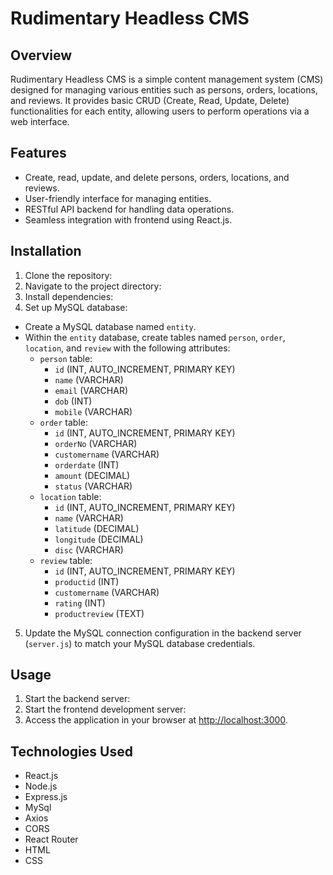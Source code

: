 # Rudimentary Headless CMS

## Overview
Rudimentary Headless CMS is a simple content management system (CMS) designed for managing various entities such as persons, orders, locations, and reviews. It provides basic CRUD (Create, Read, Update, Delete) functionalities for each entity, allowing users to perform operations via a web interface.

## Features
- Create, read, update, and delete persons, orders, locations, and reviews.
- User-friendly interface for managing entities.
- RESTful API backend for handling data operations.
- Seamless integration with frontend using React.js.

## Installation
1. Clone the repository:
2. Navigate to the project directory:
3. Install dependencies:
4. Set up MySQL database:
- Create a MySQL database named `entity`.
- Within the `entity` database, create tables named `person`, `order`, `location`, and `review` with the following attributes:
  - `person` table:
    - `id` (INT, AUTO_INCREMENT, PRIMARY KEY)
    - `name` (VARCHAR)
    - `email` (VARCHAR)
    - `dob` (INT)
    - `mobile` (VARCHAR)
  - `order` table:
    - `id` (INT, AUTO_INCREMENT, PRIMARY KEY)
    - `orderNo` (VARCHAR)
    - `customername` (VARCHAR)
    - `orderdate` (INT)
    - `amount` (DECIMAL)
    - `status` (VARCHAR)
  - `location` table:
    - `id` (INT, AUTO_INCREMENT, PRIMARY KEY)
    - `name` (VARCHAR)
    - `latitude` (DECIMAL)
    - `longitude` (DECIMAL)
    - `disc` (VARCHAR)
  - `review` table:
    - `id` (INT, AUTO_INCREMENT, PRIMARY KEY)
    - `productid` (INT)
    - `customername` (VARCHAR)
    - `rating` (INT)
    - `productreview` (TEXT)
5. Update the MySQL connection configuration in the backend server (`server.js`) to match your MySQL database credentials.


## Usage
1. Start the backend server:
2. Start the frontend development server:
3. Access the application in your browser at [http://localhost:3000](http://localhost:3000).

## Technologies Used
- React.js
- Node.js
- Express.js
- MySql
- Axios
- CORS
- React Router
- HTML
- CSS


